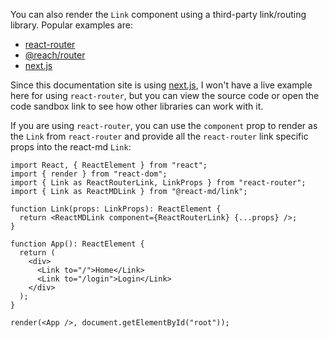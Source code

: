 You can also render the `Link` component using a third-party link/routing
library. Popular examples are:

- [react-router](https://github.com/ReactTraining/react-router)
- [@reach/router](https://github.com/reach/router)
- [next.js][1]

Since this documentation site is using [next.js][1], I won't have a live example
here for using `react-router`, but you can view the source code or open the code
sandbox link to see how other libraries can work with it.

If you are using `react-router`, you can use the `component` prop to render as
the `Link` from `react-router` and provide all the `react-router` link specific
props into the react-md `Link`:

```tsx
import React, { ReactElement } from "react";
import { render } from "react-dom";
import { Link as ReactRouterLink, LinkProps } from "react-router";
import { Link as ReactMDLink } from "@react-md/link";

function Link(props: LinkProps): ReactElement {
  return <ReactMDLink component={ReactRouterLink} {...props} />;
}

function App(): ReactElement {
  return (
    <div>
      <Link to="/">Home</Link>
      <Link to="/login">Login</Link>
    </div>
  );
}

render(<App />, document.getElementById("root"));
```

[1]: https://nextjs.org/docs/#with-link
